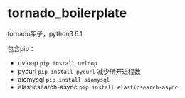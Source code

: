 # tornado_boilerplate

tornado架子，python3.6.1

包含pip：

* uvloop `pip install uvloop`
* pycurl `pip install pycurl` 减少所开进程数
* aiomysql `pip install aiomysql`
* elasticsearch-async `pip install elasticsearch-async`
